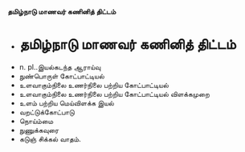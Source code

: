 **தமிழ்நாடு மாணவர் கணினித் திட்டம்**
- # தமிழ்நாடு மாணவர் கணினித் திட்டம்
- n. pl..இயல்கடந்த ஆராய்வு
- நுண்பொருள் கோட்பாட்டியல்
- உளவாகும்நிலை உணர்நிலை பற்றிய கோட்பாட்டியல்
- உளவாகும்நிலை உணர்நிலை பற்றிய கோட்பாட்டியல் விளக்கமுறை
- உளம் பற்றிய மெய்விளக்க இயல்
- வறட்டுக்கோட்பாடு
- நொய்ம்மை
- நுணுக்கவுரை
- கடுஞ் சிக்கல் வாதம்.

